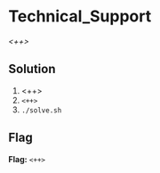 # Technical_Support
*<++>*

## Solution
1. <++>
2. `<++>`
3. `./solve.sh`


## Flag
**Flag:** `<++>`
